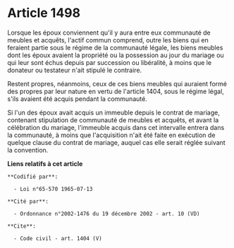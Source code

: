 # Article 1498

Lorsque les époux conviennent qu'il y aura entre eux communauté de meubles et acquêts, l'actif commun comprend, outre les
biens qui en feraient partie sous le régime de la communauté légale, les biens meubles dont les époux avaient la propriété ou
la possession au jour du mariage ou qui leur sont échus depuis par succession ou libéralité, à moins que le donateur ou
testateur n'ait stipulé le contraire. 

Restent propres, néanmoins, ceux de ces biens meubles qui auraient formé des propres par leur nature en vertu de l'article
1404, sous le régime légal, s'ils avaient été acquis pendant la communauté. 

Si l'un des époux avait acquis un immeuble depuis le contrat de mariage, contenant stipulation de communauté de meubles et
acquêts, et avant la célébration du mariage, l'immeuble acquis dans cet intervalle entrera dans la communauté, à moins que
l'acquisition n'ait été faite en exécution de quelque clause du contrat de mariage, auquel cas elle serait réglée suivant la
convention.

**Liens relatifs à cet article**

	**Codifié par**:

	  - Loi n°65-570 1965-07-13

	**Cité par**:

	  - Ordonnance n°2002-1476 du 19 décembre 2002 - art. 10 (VD)

	**Cite**:

	  - Code civil - art. 1404 (V)

